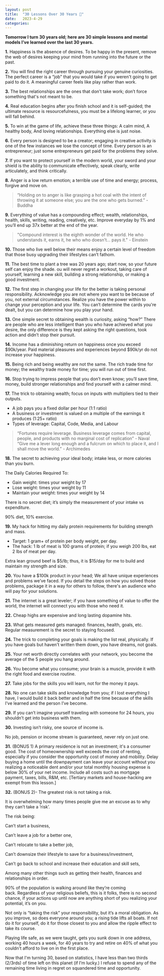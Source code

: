```yaml
---
layout: post
title:  "30 Lessons Over 30 Years 🌱"
date:   2023-4-29
categories: 
---
```


**Tomorrow I turn 30 years old; here are 30 simple lessons and mental models I’ve learned over the last 30 years.**

**1\.** Happiness is the absence of desires. To be happy in the present, remove the web of desires keeping your mind from running into the future or the past.

**2\.** You will find the right career through pursuing your genuine curiosities. The perfect career is a “job” that you would take if you weren't going to get paid to do it. A meaningful career feels like play rather than work.

**3\.** The best relationships are the ones that don’t take work; don’t force something that's not meant to be.

**4\.** Real education begins after you finish school and it is self-guided; the ultimate resource is resourcefulness, you must be a lifelong learner, or you will fall behind.

**5\.** To win at the game of life, achieve these three things: A calm mind, A healthy body, And loving relationships. Everything else is just noise.

**6\.** Every person is designed to be a creator; engaging in creative activity is one of the few instances we lose the concept of time. Every person is an entrepreneur; just some entrepreneurs get paid for the problems they solve.

**7\.** If you want to protect yourself in the modern world, your sword and your shield is the ability to communicate effectively, speak clearly, write articulately, and think critically.

**8\.** Anger is a low return emotion; a terrible use of time and energy; process, forgive and move on. 
>  “Holding on to anger is like grasping a hot coal with the intent of throwing it at someone else; you are the one who gets burned.” - Buddha

**9\.** Everything of value has a compounding effect; wealth, relationships, health, skills, writing, reading, creatively, etc. Improve everyday by 1% and you’ll end up 37x better at the end of the year. 
>  "Compound interest is the eighth wonder of the world. He who understands it, earns it, he who who doesn’t… pays it." - Einstein

**10\.** Those who live well below their means enjoy a certain level of freedom that those busy upgrading their lifestyles can’t fathom.

**11\.** The best time to plant a tree was 20 years ago; start now, so your future self can enjoy the shade. ou will never regret a workout, taking care of yourself, learning a new skill, building a strong relationship, or making a good investment.

**12\.** The first step in changing your life for the better is taking personal responsibility. Acknowledge you are not where you want to be because of you, not external circumstances. Realize you have the power within to change your perception and your life. You can’t determine the cards you're dealt, but you can determine how you play your hand.

**13\.** One simple secret to obtaining wealth is curiosity, asking “how?” There are people who are less intelligent than you who have achieved what you desire, the only difference is they kept asking the right questions, took action and didn’t stop their pursuit.

**14\.** Income has a diminishing return on happiness once you exceed $90k/year. Paid material pleasures and experiences beyond $90k/yr do not increase your happiness.

**15\.** Being rich and being wealthy are not the same. The rich trade time for money; the wealthy trade money for time; you will run out of time first.

**16\.** Stop trying to impress people that you don’t even know; you’ll save time, money, build stronger relationships and find yourself with a calmer mind.

**17\.** The trick to obtaining wealth; focus on inputs with multipliers tied to their outputs.

- A job pays you a fixed dollar per hour (1:1 ratio)
- A business or investment is valued on a multiple of the earnings it produces (1:25+ ratio)
- Types of leverage: Capital, Code, Media, and Labour 
> “Fortunes require leverage. Business leverage comes from capital, people, and products with no marginal cost of replication” - Naval   
> “Give me a lever long enough and a fulcrum on which to place it, and I shall move the world.” - Archimedes

**18\.** The secret to achieving your ideal body; intake less, or more calories than you burn.

The Daily Calories Required To:

- Gain weight: times your weight by 17
- Lose weight: times your weight by 11
- Maintain your weight: times your weight by 14

There is no secret diet; it’s simply the measurement of your intake vs expenditure.

90% diet, 10% exercise.

**19\.** My hack for hitting my daily protein requirements for building strength and mass.

- Target: 1 gram+ of protein per body weight, per day.
- The hack: 1 lb of meat is 100 grams of protein; if you weigh 200 lbs, eat 2 lbs of meat per day.

Extra lean ground beef is $5/lb; thus, it is $15/day for me to build and maintain my strength and size.

**20\.** You have a $100k product in your head; We all have unique experiences and problems we’ve faced. If you detail the steps on how you solved those problems, package it in a way for others to follow, there's an audience who will pay for your solutions.

**21\.** The internet is a great leveler; if you have something of value to offer the world, the internet will connect you with those who need it.

**22\.** Cheap highs are expensive and long lasting dopamine hits.

**23\.** What gets measured gets managed: finances, health, goals, etc. Regular measurement is the secret to staying focused.

**24\.** The trick to completing your goals is making the list real, physically. If you have goals but haven't written them down, you have dreams, not goals.

**25\.** Your net worth directly correlates with your network, you become the average of the 5 people you hang around.

**26\.** You become what you consume; your brain is a muscle, provide it with the right food and exercise routine.

**27\.** Take jobs for the skills you will learn, not for the money it pays.

**28\.** No one can take skills and knowledge from you; if I lost everything I have, I would build it back better and in half the time because of the skills I’ve learned and the person I’ve become.

**29\.** If you can’t imagine yourself traveling with someone for 24 hours, you shouldn’t get into business with them.

**30\.** Investing isn’t risky, one source of income is.

No job, pension or income stream is guaranteed, never rely on just one.

**31\.** (BONUS 1) A primary residence is not an investment; it's a consumer good. The cost of homeownership well exceeds the cost of renting, especially if you consider the opportunity cost of money and mobility. Delay buying a home until the downpayment can leave your account without you realizing a noticeable dent and/or your total monthly housing expense is below 30% of your net income. Include all costs such as mortgage payment, taxes, bills, R&M, etc. [Tertiary markets and house-hacking are exempt from this lesson.]

**32\.** (BONUS 2)- The greatest risk is not taking a risk. 

It is overwhelming how many times people give me an excuse as to why they can’t take a ‘risk’.

The risk being: 

Can’t start a business, 

Can’t leave a job for a better one,

Can’t relocate to take a better job, 

Can’t downsize their lifestyle to save for a business/investment,

Can’t go back to school and increase their education and skill sets,

Among many other things such as getting their health, finances and relationships in order. 

90% of the population is walking around like they’re coming back. Regardless of your religious beliefs, this is it folks, there is no second chance, if your actions up until now are anything short of you realizing your potential, it’s on you. 

Not only is “taking the risk” your responsibility, but it’s a moral obligation. As you improve, so does everyone around you; a rising tide lifts all boats. If not do it for yourself, do it for those closest to you and allow the ripple effect to take its course.

Playing life safe, as we were taught, gets you sunk down in one address, working 40 hours a week, for 40 years to try and retire on 40% of what you couldn't afford to live on in the first place.

Now that I'm turning 30, based on statistics, I have less than two thirds (2/3rds) of time left on this planet (if I’m lucky.) I refuse to spend any of the remaining time living in regret on squandered time and opportunity.